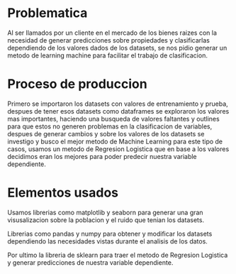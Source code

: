 # Problematica
Al ser llamados por un cliente en el mercado de los bienes raizes con la necesidad de generar predicciones sobre propiedades y clasificarlas dependiendo de los valores dados de los datasets, se nos pidio generar un metodo de learning machine para facilitar el trabajo de clasificacion.

# Proceso de produccion
Primero se importaron los datasets con valores de entrenamiento y prueba, despues de tener esos datasets como dataframes se exploraron los valores mas importantes, haciendo una busqueda de valores faltantes y outlines para que estos no generen problemas en la clasificacion de variables, despues de generar cambios y sobre los valores de los datasets se investigo y busco el mejor metodo de Machine Learning para este tipo de casos, usamos un metodo de Regresion Logistica que en base a los valores decidimos eran los mejores para poder predecir nuestra variable dependiente.

# Elementos usados
Usamos librerias como matplotlib y seaborn para generar una gran visusalizacion sobre la poblacion y el ruido que tenian los datasets.

Librerias como pandas y numpy para obtener y modificar los datasets dependiendo las necesidades vistas durante el analisis de los datos.

Por ultimo la libreria de sklearn para traer el metodo de Regresion Logistica y generar predicciones de nuestra variable dependiente.